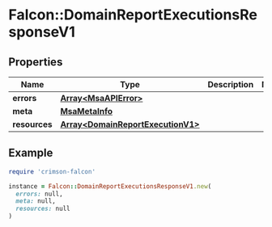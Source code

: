 # Falcon::DomainReportExecutionsResponseV1

## Properties

| Name | Type | Description | Notes |
| ---- | ---- | ----------- | ----- |
| **errors** | [**Array&lt;MsaAPIError&gt;**](MsaAPIError.md) |  |  |
| **meta** | [**MsaMetaInfo**](MsaMetaInfo.md) |  |  |
| **resources** | [**Array&lt;DomainReportExecutionV1&gt;**](DomainReportExecutionV1.md) |  |  |

## Example

```ruby
require 'crimson-falcon'

instance = Falcon::DomainReportExecutionsResponseV1.new(
  errors: null,
  meta: null,
  resources: null
)
```

